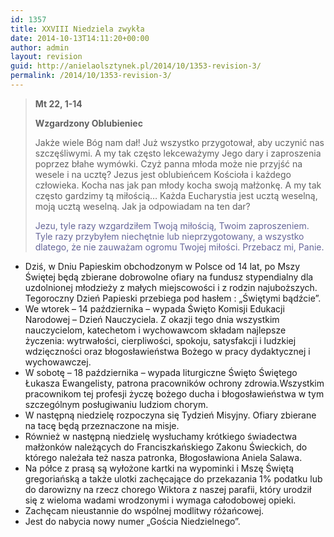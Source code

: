 ```yaml
---
id: 1357
title: XXVIII Niedziela zwykła
date: 2014-10-13T14:11:20+00:00
author: admin
layout: revision
guid: http://anielaolsztynek.pl/2014/10/1353-revision-3/
permalink: /2014/10/1353-revision-3/
---
```

> **Mt 22, 1-14**
> 
> **Wzgardzony Oblubieniec**
> 
> Jakże wiele Bóg nam dał! Już wszystko przygotował, aby uczynić nas szczęśliwymi. A my tak często lekceważymy Jego dary i zaproszenia poprzez błahe wymówki. Czyż panna młoda może nie przyjść na wesele i na ucztę? Jezus jest oblubieńcem Kościoła i każdego człowieka. Kocha nas jak pan młody kocha swoją małżonkę. A my tak często gardzimy tą miłością&#8230; Każda Eucharystia jest ucztą weselną, moją ucztą weselną. Jak ja odpowiadam na ten dar?
> 
> <span style="color: #666699;">Jezu, tyle razy wzgardziłem Twoją miłością, Twoim zaproszeniem. Tyle razy przybyłem niechętnie lub nieprzygotowany, a wszystko dlatego, że nie zauważam ogromu Twojej miłości. Przebacz mi, Panie.</span>

  * Dziś, w Dniu Papieskim obchodzonym w Polsce od 14 lat, po Mszy Świętej będą zbierane dobrowolne ofiary na fundusz stypendialny dla uzdolnionej młodzieży z małych miejscowości i z rodzin najuboższych. Tegoroczny Dzień Papieski przebiega pod hasłem : &#8222;Świętymi bądźcie&#8221;.
  * We wtorek &#8211; 14 października &#8211; wypada Święto Komisji Edukacji Narodowej &#8211; Dzień Nauczyciela. Z okazji tego dnia wszystkim nauczycielom, katechetom i wychowawcom składam najlepsze życzenia: wytrwałości, cierpliwości, spokoju, satysfakcji i ludzkiej wdzięczności oraz błogosławieństwa Bożego w pracy dydaktycznej i wychowawczej.
  * W sobotę &#8211; 18 października &#8211; wypada liturgiczne Święto Świętego Łukasza Ewangelisty, patrona pracowników ochrony zdrowia.Wszystkim pracownikom tej profesji życzę bożego ducha i błogosławieństwa w tym szczególnym posługiwaniu ludziom chorym.
  * W następną niedzielę rozpoczyna się Tydzień Misyjny. Ofiary zbierane na tacę będą przeznaczone na misje.
  * Również w następną niedzielę wysłuchamy krótkiego świadectwa małżonków należących do Franciszkańskiego Zakonu Świeckich, do którego należała też nasza patronka, Błogosławiona Aniela Salawa.
  * Na półce z prasą są wyłożone kartki na wypominki i Mszę Świętą gregoriańską a także ulotki zachęcające do przekazania 1% podatku lub do darowizny na rzecz chorego Wiktora z naszej parafii, który urodził się z wieloma wadami wrodzonymi i wymaga całodobowej opieki.
  * Zachęcam nieustannie do wspólnej modlitwy różańcowej.
  * Jest do nabycia nowy numer &#8222;Gościa Niedzielnego&#8221;.